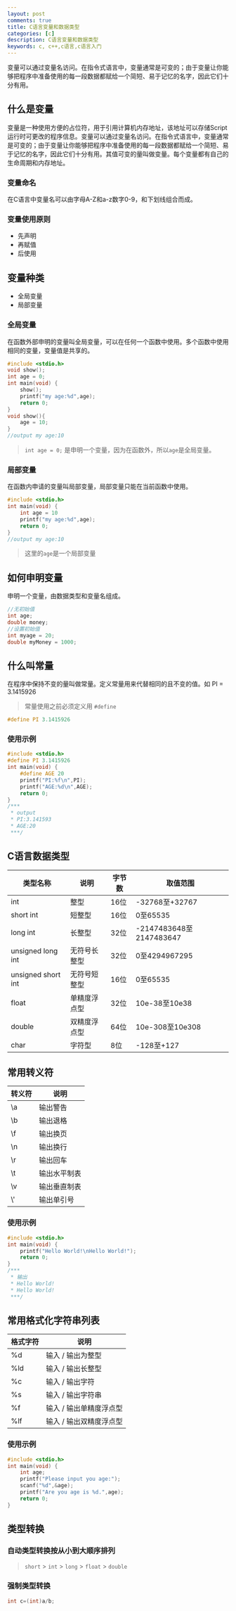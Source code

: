 ```yaml
---
layout: post
comments: true
title: C语言变量和数据类型
categories: [c]
description: C语言变量和数据类型
keywords: c, c++,c语言,c语言入门
---
```

变量可以通过变量名访问。在指令式语言中，变量通常是可变的；由于变量让你能够把程序中准备使用的每一段数据都赋给一个简短、易于记忆的名字，因此它们十分有用。

## 什么是变量
变量是一种使用方便的占位符，用于引用计算机内存地址，该地址可以存储Script运行时可更改的程序信息。变量可以通过变量名访问。在指令式语言中，变量通常是可变的；由于变量让你能够把程序中准备使用的每一段数据都赋给一个简短、易于记忆的名字，因此它们十分有用。其值可变的量叫做变量。每个变量都有自己的生命周期和内存地址。

### 变量命名
在C语言中变量名可以由字母A-Z和a-z数字0-9，和下划线组合而成。

### 变量使用原则
- 先声明
- 再赋值
- 后使用

## 变量种类
- 全局变量
- 局部变量

### 全局变量
在函数外部申明的变量叫全局变量，可以在任何一个函数中使用。多个函数中使用相同的变量，变量值是共享的。
```c
#include <stdio.h>
void show();
int age = 0;
int main(void) {
	show();
	printf("my age:%d",age);
	return 0;
}
void show(){
    age = 10;
}
//output my age:10
```

> `int age = 0;` 是申明一个变量，因为在函数外，所以`age`是全局变量。

### 局部变量
在函数内申请的变量叫局部变量，局部变量只能在当前函数中使用。
```c
#include <stdio.h>
int main(void) {
	int age = 10
	printf("my age:%d",age);
	return 0;
}
//output my age:10
```

> 这里的`age`是一个局部变量

## 如何申明变量
申明一个变量，由数据类型和变量名组成。
```c
//无初始值
int age;
double money;
//设置初始值
int myage = 20;
double myMoney = 1000;
```
## 什么叫常量
在程序中保持不变的量叫做常量。定义常量用来代替相同的且不变的值。如 PI = 3.1415926
> 常量使用之前必须定义用 `#define`

```c
#define PI 3.1415926
```
### 使用示例

```c
#include <stdio.h>
#define PI 3.1415926
int main(void) {
    #define AGE 20
    printf("PI:%f\n",PI);
    printf("AGE:%d\n",AGE);
    return 0;
}
/***
 * output
 * PI:3.141593
 * AGE:20
 ***/
```

## C语言数据类型
<table>
	<thead>
		<tr>
			<th>类型名称</th>
			<th>说明</th>
			<th>字节数</th>
			<th>取值范围</th>
		</tr>
	</thead>
	<tbody>
		<tr>
			<td>int</td>
			<td>整型</td>
			<td>16位</td>
			<td>-32768至+32767</td>
		</tr>
		<tr>
			<td>short int</td>
			<td>短整型</td>
			<td>16位</td>
			<td>0至65535</td>
		</tr>
		<tr>
			<td>long int</td>
			<td>长整型</td>
			<td>32位</td>
			<td>-2147483648至2147483647</td>
		</tr>
		<tr>
			<td>unsigned long int</td>
			<td>无符号长整型</td>
			<td>32位</td>
			<td>0至4294967295</td>
		</tr>
		<tr>
			<td>unsigned short int</td>
			<td>无符号短整型</td>
			<td>16位</td>
			<td>0至65535</td>
		</tr>
		<tr>
			<td>float</td>
			<td>单精度浮点型</td>
			<td>32位</td>
			<td>10e-38至10e38</td>
		</tr>
		<tr>
			<td>double</td>
			<td>双精度浮点型</td>
			<td>64位</td>
			<td>10e-308至10e308</td>
		</tr>
		<tr>
			<td>char</td>
			<td>字符型</td>
			<td>8位</td>
			<td>-128至+127</td>
		</tr>
	</tbody>
</table>

## 常用转义符
<table>
	<thead>
		<tr>
			<th>转义符</th>
			<th>说明</th>
		</tr>
	</thead>
	<tbody>
		<tr>
			<td>\a</td>
			<td>输出警告</td>
		</tr>
		<tr>
			<td>\b</td>
			<td>输出退格</td>
		</tr>
		<tr>
			<td>\f</td>
			<td>输出换页</td>
		</tr>
		<tr>
			<td>\n</td>
			<td>输出换行</td>
		</tr>
		<tr>
			<td>\r</td>
			<td>输出回车</td>
		</tr>
		<tr>
			<td>\t</td>
			<td>输出水平制表</td>
		</tr>
		<tr>
			<td>\v</td>
			<td>输出垂直制表</td>
		</tr>
		<tr>
			<td>\'</td>
			<td>输出单引号</td>
		</tr>
	</tbody>
</table>

### 使用示例
```c
#include <stdio.h>
int main(void) { 
	printf("Hello World!\nHello World!");
	return 0;
}
/***
 * 输出
 * Hello World!
 * Hello World!
 ***/
```

## 常用格式化字符串列表
<table>
	<thead>
		<tr>
			<th>格式字符</th>
			<th>说明</th>
		</tr>
	</thead>
	<tbody>
		<tr>
			<td>%d</td>
			<td>输入 / 输出为整型</td>
		</tr>
		<tr>
			<td>%ld</td>
			<td>输入 / 输出长整型</td>
		</tr>
		<tr>
			<td>%c</td>
			<td>输入 / 输出字符</td>
		</tr>
		<tr>
			<td>%s</td>
			<td>输入 / 输出字符串</td>
		</tr>
		<tr>
			<td>%f</td>
			<td>输入 / 输出单精度浮点型</td>
		</tr>
		<tr>
			<td>%lf</td>
			<td>输入 / 输出双精度浮点型</td>
		</tr>
	</tbody>
</table>

### 使用示例
```c
#include <stdio.h>
int main(void) { 
    int age;
    printf("Please input you age:");
    scanf("%d",&age);
    printf("Are you age is %d.",age);
    return 0;
}
```

## 类型转换

### 自动类型转换按从小到大顺序排列
> `short` > `int` > `long` > `float` > `double`

### 强制类型转换
```c
int c=(int)a/b;
```

